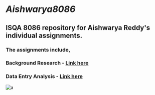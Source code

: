 # **_Aishwarya8086_**
## **ISQA 8086 repository for Aishwarya Reddy's individual assignments.**
### **The assignments include,**
### Background Research - [**Link here**]()
### Data Entry Analysis - [**Link here**]()
![a]( https://www.google.com/search?q=cute+dog+animated+gif&tbm=isch&tbs=rimg:CWTq80Th0r5rIjgfk0zVzTBj0BIaSyxQ18hF_1tBi-pPpEE3L5Hfb7XD7WxqzqOmkLXZvPyAvis9bvwQlwamHlQrOdCoSCR-TTNXNMGPQESvsmP8bFCs_1KhIJEhpLLFDXyEURmYCFfldB_1ooqEgn-0GL6k-kQTRH0JSbTLBcIQioSCcvkd9vtcPtbEev1gf-uwLmtKhIJGrOo6aQtdm8R8VjVZ-t_1FwQqEgk_1IC-Kz1u_1BBERwrn-WqWohSoSCSXBqYeVCs50EXAgMNNshAxi&tbo=u&sa=X&ved=2ahUKEwiQqsGf0ZHdAhVCeKwKHY9WB0sQ9C96BAgBEBs&biw=1440&bih=739&dpr=2#imgrc=PyAvis9bvwRh9M:.png )
